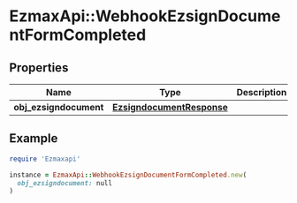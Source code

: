 # EzmaxApi::WebhookEzsignDocumentFormCompleted

## Properties

| Name | Type | Description | Notes |
| ---- | ---- | ----------- | ----- |
| **obj_ezsigndocument** | [**EzsigndocumentResponse**](EzsigndocumentResponse.md) |  |  |

## Example

```ruby
require 'Ezmaxapi'

instance = EzmaxApi::WebhookEzsignDocumentFormCompleted.new(
  obj_ezsigndocument: null
)
```

